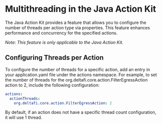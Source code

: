 # Multithreading in the Java Action Kit

The Java Action Kit provides a feature that allows you to configure the number of threads per action type via properties.
This feature enhances performance and concurrency for the specified actions.

_Note: This feature is only applicable to the Java Action Kit._

## Configuring Threads per Action

To configure the number of threads for a specific action, add an entry in your application.yaml file under the actions
namespace. For example, to set the number of threads for the org.deltafi.core.action.FilterEgressAction action to 2,
include the following configuration:

```yaml
actions:
  actionThreads:
    org.deltafi.core.action.FilterEgressAction: 2
```

By default, if an action does not have a specific thread count configuration, it will use 1 thread.
